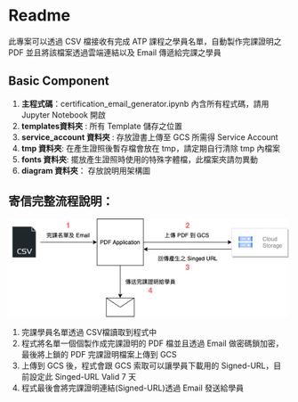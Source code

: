 # Readme
此專案可以透過 CSV 檔接收有完成 ATP 課程之學員名單，自動製作完課證明之 PDF 並且將該檔案透過雲端連結以及 Email 傳遞給完課之學員



## Basic Component
1. **主程式碼**：certification_email_generator.ipynb 內含所有程式碼，請用 Jupyter Notebook 開啟
2. **templates資料夾** : 所有 Template 儲存之位置
3. **service_account 資料夾** : 存放證書上傳至 GCS 所需得 Service Account 
4. **tmp 資料夾**: 在產生證照後暫存檔會放在 tmp，請定期自行清除 tmp 內檔案
5. **fonts 資料夾**: 擺放產生證照時使用的特殊字體檔，此檔案夾請勿異動
6. **diagram 資料夾**： 存放說明用架構圖



## 寄信完整流程說明：
![image info](./diagram.png)

1. 完課學員名單透過 CSV檔讀取到程式中
2. 程式將名單一個個製作成完課證明的 PDF 檔並且透過 Email 做密碼鎖加密，最後將上鎖的 PDF 完課證明檔案上傳到 GCS
3. 上傳到 GCS 後，程式會跟 GCS 索取可以讓學員下載用的 Signed-URL，目前設定此 Singed-URL Valid 7 天
4. 程式最後會將完課證明連結(Signed-URL)透過 Email 發送給學員





